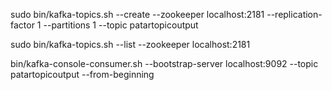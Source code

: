 sudo bin/kafka-topics.sh --create --zookeeper localhost:2181 --replication-factor 1 --partitions 1 --topic patartopicoutput

sudo bin/kafka-topics.sh  --list --zookeeper localhost:2181

bin/kafka-console-consumer.sh --bootstrap-server localhost:9092 --topic patartopicoutput --from-beginning